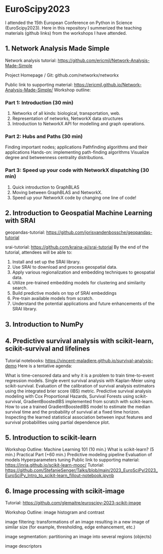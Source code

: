 # EuroScipy2023
I attended the 15th European Conference on Python in Science (EuroScipy2023). Here in this repository I summerized the teaching materials (github links) from the workshops I have attended.

## 1. Network Analysis Made Simple
Network analysis tutorial: https://github.com/ericmjl/Network-Analysis-Made-Simple

Project Homepage / Git: github.com/networkx/networkx

Public link to supporting material: https://ericmjl.github.io/Network-Analysis-Made-Simple/
Workshop outline:

### Part 1: Introduction (30 min)

1. Networks of all kinds: biological, transportation, web.
2. Representation of networks, NetworkX data structures
3. Introduction to NetworkX API for modelling and graph operations.

### Part 2: Hubs and Paths (30 min)

Finding important nodes; applications
Pathfinding algorithms and their applications
Hands-on: implementing path-finding algorithms
Visualize degree and betweenness centrality distributions.

### Part 3: Speed up your code with NetworkX dispatching (30 min)

1. Quick introduction to GraphBLAS
2. Moving between GraphBLAS and NetworkX.
3. Speed up your NetworkX code by changing one line of code!


## 2. Introduction to Geospatial Machine Learning with SRAI
geopandas-tutorial: https://github.com/jorisvandenbossche/geopandas-tutorial

srai-tutorial: https://github.com/kraina-ai/srai-tutorial 
By the end of the tutorial, attendees will be able to:
1. Install and set up the SRAI library.
2. Use SRAI to download and process geospatial data.
3. Apply various regionalization and embedding techniques to geospatial data.
4. Utilize pre-trained embedding models for clustering and similarity search.
5. Build predictive models on top of SRAI embeddings
6. Pre-train available models from scratch.
7. Understand the potential applications and future enhancements of the SRAI library.

## 3. Introduction to NumPy


## 4. Predictive survival analysis with scikit-learn, scikit-survival and lifelines
Tutorial notebooks: https://vincent-maladiere.github.io/survival-analysis-demo
Here is a tentative agenda:

What is time-censored data and why it is a problem to train time-to-event regression models.
Single event survival analysis with Kaplan-Meier using scikit-survival.
Evaluation of the calibration of survival analysis estimators using the integrated brier score (IBS) metric.
Predictive survival analysis modeling with Cox Proportional Hazards, Survival Forests using scikit-survival, GradientBoostedIBS implemented from scratch with scikit-learn.
How to use a trained GradientBoostedIBS model to estimate the median survival time and the probability of survival at a fixed time horizon.
Inspecting the learned statistical association between input features and survival probabilities using partial dependence plot.

## 5. Introduction to scikit-learn
Workshop Outline:
Machine Learning 101 (10 min.)
What is scikit-learn? (5 min.)
Practical Part (+60 min.)
Predictive modeling pipeline
Evaluation of models
Hyperparameters tuning
Public link to supporting material: https://inria.github.io/scikit-learn-mooc/
Tutorial: https://github.com/StefanieSenger/Talks/blob/main/2023_EuroSciPy/2023_EuroSciPy_Intro_to_scikit-learn_fillout-notebook.ipynb

## 6. Image processing with scikit-image
Tutorial: https://github.com/glemaitre/euroscipy-2023-scikit-image

Workshop Outline:
image histogram and contrast

image filtering: transformations of an image resulting in a new image of similar size (for example, thresholding, edge enhancement, etc.)

image segmentation: partitioning an image into several regions (objects)

image descriptors




